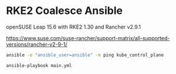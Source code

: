 # RKE2 Coalesce Ansible

openSUSE Leap 15.6 with RKE2 1.30 and Rancher v2.9.1

https://www.suse.com/suse-rancher/support-matrix/all-supported-versions/rancher-v2-9-1/

```bash
ansible -e "ansible_user=ansible" -m ping kube_control_plane
```

```bash
ansible-playbook main.yml
```
